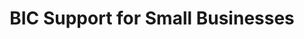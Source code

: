 ---
title: "BIC Support for Small Businesses"
description: The operational workbench provides the ability to filter by BIC contract and then select small business to view small business on a particular BIC contract.
external_url: itvmo.gsa.gov/assets/files/tlr/How-do-BICs-support-small-business-508.pdf
content_tags:
type: link
filters: small-business na-branded-offering na-audience
---